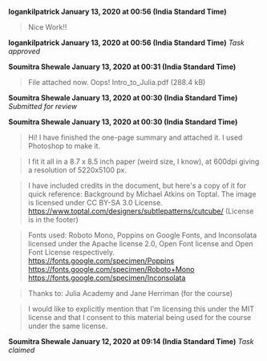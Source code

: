 **logankilpatrick January 13, 2020 at 00:56 (India Standard Time)**
> Nice Work!!

**logankilpatrick January 13, 2020 at 00:56 (India Standard Time)**
_Task approved_

**Soumitra Shewale January 13, 2020 at 00:31 (India Standard Time)**
> File attached now. Oops!
>  Intro_to_Julia.pdf (288.4 kB)
 
**Soumitra Shewale January 13, 2020 at 00:30 (India Standard Time)**
_Submitted for review_

**Soumitra Shewale January 13, 2020 at 00:30 (India Standard Time)**
> Hi! I have finished the one-page summary and attached it. I used Photoshop to make it.

> I fit it all in a 8.7 x 8.5 inch paper (weird size, I know), at 600dpi giving a resolution of 5220x5100 px.

> I have included credits in the document, but here's a copy of it for quick reference:
> Background by Michael Atkins on Toptal. The image is licensed under CC BY-SA 3.0 License.
> https://www.toptal.com/designers/subtlepatterns/cutcube/ (License is in the footer)

> Fonts used: Roboto Mono, Poppins on Google Fonts, and Inconsolata licensed under the
> Apache license 2.0, Open Font license and Open Font License respectively.
> https://fonts.google.com/specimen/Poppins
> https://fonts.google.com/specimen/Roboto+Mono
> https://fonts.google.com/specimen/Inconsolata

> Thanks to:
> Julia Academy and Jane Herriman (for the course)

> I would like to explicitly mention that I'm licensing this under the MIT license and that I consent to this material being used for the course under the same license.

**Soumitra Shewale January 12, 2020 at 09:14 (India Standard Time)**
_Task claimed_
